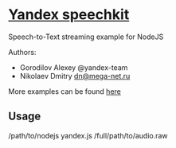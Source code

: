 # [Yandex speechkit](https://cloud.yandex.ru/services/speechkit)
Speech-to-Text streaming example for NodeJS

Authors:
* Gorodilov Alexey @yandex-team
* Nikolaev Dmitry <dn@mega-net.ru>

More examples can be found [here](https://github.com/yandex-cloud/cloudapi/)

Usage
----
/path/to/nodejs yandex.js /full/path/to/audio.raw
